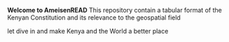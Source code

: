 **Welcome to AmeisenREAD**
This repository contain a tabular format of the Kenyan Constitution and its relevance to the geospatial field

let dive in and make Kenya and the World a better place
